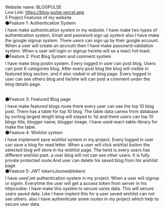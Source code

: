 Website name: BLOGPULSE
<br />
Live Link: https://blog-pulse.vercel.app
<br />
5 Project Features of my website
</br>
⚫Feature 1: Authentication System
<br />
I have make authentication system in my website. I have make two types of authentication system. Email and password sign up system also I have make the google signup system. There users can sign up by their google account. When a user will create an accoutn then I have make passowrd validation system. When a user will login or signup he/she will se a react hot toast.
<br />
⚫Feature 2: Post Blog System and comment system
<br />
I have make blog postin system. Every logged in user can post blog. Users can post 6 categories blog. After every post blog the blog will visible in featured blog section. and it also visibel in all blog page. Every logged in user can see others blog and he/she will can post a comment under the blog details page.

 <br />
⚫Feature 3: Featured Blog page
<br />
I have make featured blogs route there every user can see the top 10 blog post. There has a table for top 10 blog. The table data cames from database by sorting largest length blog will stayed to 1st and there users can top 10 blogs title, blogger name, blogger image. I have used react-table-library for make the table.
<br />
⚫Feature 4: Wishlist system
<br />
I have implement save wishlist system in my project. Every logged in user can save a blog for read letter. When a user will click wishlist button the selected blog will store in his wishlist page. The twist is every users has different wishlist past. a user blog will not can see other users. It is fully private protected route.And user can delete his saved blog from his wishlist page.
<br />
⚫Feature 5: JWT token(Jsonwebtoken)
<br />
I have used jwt authentication system in my project. When a user will signup or signin. Everytime the user will get a access token from server in his httpcookie. I have make this system to secure usres data. This will secure users saved data. Like I have implent this for a user seved wishlist can not see others. also I have authenticate some routes in my project which help to secure user data.